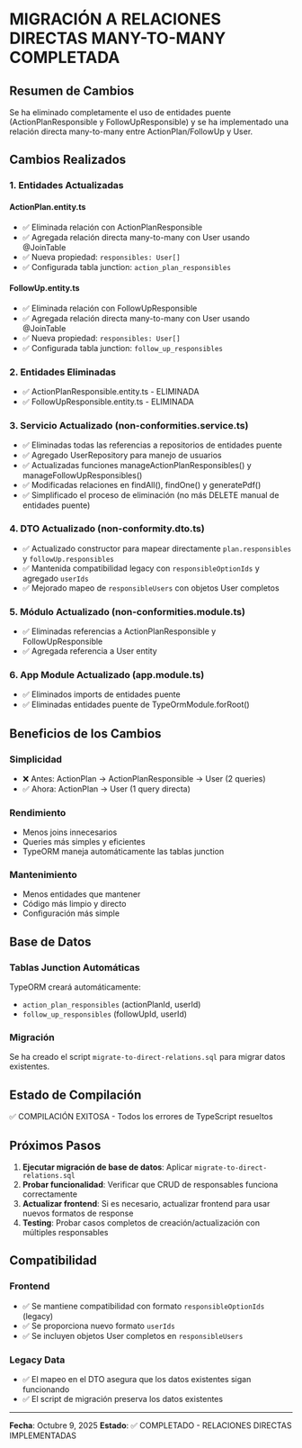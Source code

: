 # MIGRACIÓN A RELACIONES DIRECTAS MANY-TO-MANY COMPLETADA

## Resumen de Cambios

Se ha eliminado completamente el uso de entidades puente (ActionPlanResponsible y FollowUpResponsible) y se ha implementado una relación directa many-to-many entre ActionPlan/FollowUp y User.

## Cambios Realizados

### 1. Entidades Actualizadas

#### ActionPlan.entity.ts
- ✅ Eliminada relación con ActionPlanResponsible
- ✅ Agregada relación directa many-to-many con User usando @JoinTable
- ✅ Nueva propiedad: `responsibles: User[]`
- ✅ Configurada tabla junction: `action_plan_responsibles`

#### FollowUp.entity.ts
- ✅ Eliminada relación con FollowUpResponsible
- ✅ Agregada relación directa many-to-many con User usando @JoinTable
- ✅ Nueva propiedad: `responsibles: User[]`
- ✅ Configurada tabla junction: `follow_up_responsibles`

### 2. Entidades Eliminadas
- ✅ ActionPlanResponsible.entity.ts - ELIMINADA
- ✅ FollowUpResponsible.entity.ts - ELIMINADA

### 3. Servicio Actualizado (non-conformities.service.ts)
- ✅ Eliminadas todas las referencias a repositorios de entidades puente
- ✅ Agregado UserRepository para manejo de usuarios
- ✅ Actualizadas funciones manageActionPlanResponsibles() y manageFollowUpResponsibles()
- ✅ Modificadas relaciones en findAll(), findOne() y generatePdf()
- ✅ Simplificado el proceso de eliminación (no más DELETE manual de entidades puente)

### 4. DTO Actualizado (non-conformity.dto.ts)
- ✅ Actualizado constructor para mapear directamente `plan.responsibles` y `followUp.responsibles`
- ✅ Mantenida compatibilidad legacy con `responsibleOptionIds` y agregado `userIds`
- ✅ Mejorado mapeo de `responsibleUsers` con objetos User completos

### 5. Módulo Actualizado (non-conformities.module.ts)
- ✅ Eliminadas referencias a ActionPlanResponsible y FollowUpResponsible
- ✅ Agregada referencia a User entity

### 6. App Module Actualizado (app.module.ts)
- ✅ Eliminados imports de entidades puente
- ✅ Eliminadas entidades puente de TypeOrmModule.forRoot()

## Beneficios de los Cambios

### Simplicidad
- ❌ Antes: ActionPlan → ActionPlanResponsible → User (2 queries)
- ✅ Ahora: ActionPlan → User (1 query directa)

### Rendimiento
- Menos joins innecesarios
- Queries más simples y eficientes
- TypeORM maneja automáticamente las tablas junction

### Mantenimiento
- Menos entidades que mantener
- Código más limpio y directo
- Configuración más simple

## Base de Datos

### Tablas Junction Automáticas
TypeORM creará automáticamente:
- `action_plan_responsibles` (actionPlanId, userId)
- `follow_up_responsibles` (followUpId, userId)

### Migración
Se ha creado el script `migrate-to-direct-relations.sql` para migrar datos existentes.

## Estado de Compilación
✅ COMPILACIÓN EXITOSA - Todos los errores de TypeScript resueltos

## Próximos Pasos

1. **Ejecutar migración de base de datos**: Aplicar `migrate-to-direct-relations.sql`
2. **Probar funcionalidad**: Verificar que CRUD de responsables funciona correctamente
3. **Actualizar frontend**: Si es necesario, actualizar frontend para usar nuevos formatos de response
4. **Testing**: Probar casos completos de creación/actualización con múltiples responsables

## Compatibilidad

### Frontend
- ✅ Se mantiene compatibilidad con formato `responsibleOptionIds` (legacy)
- ✅ Se proporciona nuevo formato `userIds` 
- ✅ Se incluyen objetos User completos en `responsibleUsers`

### Legacy Data
- ✅ El mapeo en el DTO asegura que los datos existentes sigan funcionando
- ✅ El script de migración preserva los datos existentes

---
**Fecha**: Octubre 9, 2025
**Estado**: ✅ COMPLETADO - RELACIONES DIRECTAS IMPLEMENTADAS